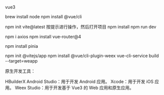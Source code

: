 
vue3

brew install node
npm install @vue/cli

npm init vite@latest
按提示进行操作，然后打开项目
npm install
npm run dev

npm i axios
npm install vue-router@4

npm install pinia

npm init @vitejs/app
npm install @vue/cli-plugin-weex
vue-cli-service build --target=weapp


原生开发工具：

HBuilderX
Android Studio：用于开发 Android 应用。
Xcode：用于开发 iOS 应用。
Weex Studio：用于开发基于 Vue3 的 Web 应用和原生应用。


